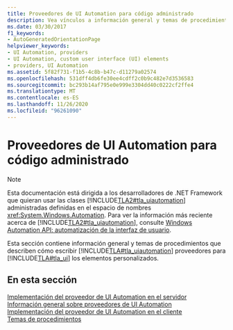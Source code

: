 ```yaml
---
title: Proveedores de UI Automation para código administrado
description: Vea vínculos a información general y temas de procedimientos en los que se describe cómo escribir proveedores de automatización de la interfaz de usuario de Microsoft para elementos de interfaz de usuario (UI) personalizados en .NET.
ms.date: 03/30/2017
f1_keywords:
- AutoGeneratedOrientationPage
helpviewer_keywords:
- UI Automation, providers
- UI Automation, custom user interface (UI) elements
- providers, UI Automation
ms.assetid: 5f82f731-f1b5-4c8b-b47c-d11279a02574
ms.openlocfilehash: 531dff4db6fe30ee4cdff2c0b9c482e7d3536583
ms.sourcegitcommit: bc293b14af795e0e999e3304dd40c0222cf2ffe4
ms.translationtype: MT
ms.contentlocale: es-ES
ms.lasthandoff: 11/26/2020
ms.locfileid: "96261090"
---
```

# <a name="ui-automation-providers-for-managed-code"></a>Proveedores de UI Automation para código administrado

> [!NOTE]
> Esta documentación está dirigida a los desarrolladores de .NET Framework que quieran usar las clases [!INCLUDE[TLA2#tla_uiautomation](../../../includes/tla2sharptla-uiautomation-md.md)] administradas definidas en el espacio de nombres <xref:System.Windows.Automation>. Para ver la información más reciente acerca de [!INCLUDE[TLA2#tla_uiautomation](../../../includes/tla2sharptla-uiautomation-md.md)], consulte [Windows Automation API: automatización de la interfaz de usuario](/windows/win32/winauto/entry-uiauto-win32).  
  
 Esta sección contiene información general y temas de procedimientos que describen cómo escribir [!INCLUDE[TLA#tla_uiautomation](../../../includes/tlasharptla-uiautomation-md.md)] proveedores para [!INCLUDE[TLA#tla_ui](../../../includes/tlasharptla-ui-md.md)] los elementos personalizados.  
  
## <a name="in-this-section"></a>En esta sección  

 [Implementación del proveedor de UI Automation en el servidor](server-side-ui-automation-provider-implementation.md)  
 [Información general sobre proveedores de UI Automation](ui-automation-providers-overview.md)  
 [Implementación del proveedor de UI Automation en el cliente](client-side-ui-automation-provider-implementation.md)  
 [Temas de procedimientos](ui-automation-providers-for-managed-code-how-to-topics.md)
